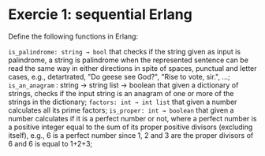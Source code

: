 # Exercie 1: sequential Erlang
Define the following functions in Erlang:

`is_palindrome: string → bool` that checks if the string given as input is palindrome, a string is palindrome when the represented sentence can be read the same way in either directions in spite of spaces, punctual and letter cases, e.g., detartrated, "Do geese see God?", "Rise to vote, sir.", ...;
`is_an_anagram` : string → string list → boolean that given a dictionary of strings, checks if the input string is an anagram of one or more of the strings in the dictionary;
`factors: int → int list` that given a number calculates all its prime factors;
`is_proper: int → boolean` that given a number calculates if it is a perfect number or not, where a perfect number is a positive integer equal to the sum of its proper positive divisors (excluding itself), e.g., 6 is a perfect number since 1, 2 and 3 are the proper divisors of 6 and 6 is equal to 1+2+3;
